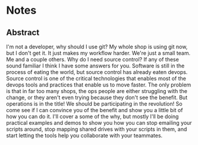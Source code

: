 # Notes

## Abstract

I'm not a developer, why should I use git? My whole shop is using git now, but I
don't get it. It just makes my workflow harder. We're just a small team. Me and
a couple others. Why do I need source control? If any of these sound familiar I
think I have some answers for you. Software is still in the process of eating
the world, but source control has already eaten devops. Source control is one of
the critical technologies that enables most of the devops tools and practices
that enable us to move faster. The only problem is that in far too many shops,
the ops people are either struggling with the change, or they aren't even trying
because they don't see the benefit. But operations is in the title! We should be
participating in the revolution! So come see if I can convince you of the
benefit and show you a little bit of how you can do it. I'll cover a some of the
why, but mostly I'll be doing practical examples and demos to show you how you
can stop emailing your scripts around, stop mapping shared drives with your
scripts in them, and start letting the tools help you collaborate with your
teammates.
